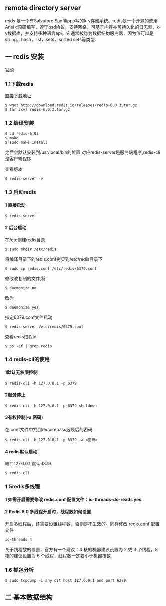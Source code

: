 ## remote directory server

reids 是一个有Salvatore Sanfilippo写的k-v存储系统。redis是一个开源的使用Ansi c预研编写，遵守bsd协议，支持网络，可基于内存亦可持久化的日志型，k-v数据库，并支持多种语言api。它通常被称为数据结构服务器，因为值可以是string，hash，list，sets，sorted sets等类型.

## 一 redis 安装

[官网](https://redis.io/)

### 1.1下载redis

[直接下载地址](http://download.redis.io/releases/redis-6.0.3.tar.gz)

```shell
$ wget http://download.redis.io/releases/redis-6.0.3.tar.gz
$ tar zxvf redis-6.0.3.tar.gz
```

### 1.2 编译安装

```shell
$ cd redis-6.03
$ make
$ sudo make install
```

之后会默认安装到/usr/local/bin的位置.对应redis-server是服务端程序,redis-cli是客户端程序

查看版本

```
$ redis-server -v
```

### 1.3 启动redis

#### 1 直接启动

```
$ redis-server
```

#### 2 后台启动

在/etc创建redis目录

```
$ sudo mkdir /etc/redis
```

 将编译目录下的redis.conf拷贝到/etc/redis目录下

```
$ sudo cp redis.conf /etc/redis/6379.conf
```

修改改复制的文件,将

```
$ daemonize no
```

改为

```
$ daemonize yes
```

指定6379.conf文件启动

```
$ redis-server /etc/redis/6379.conf
```

查看redis进程id

```
$ ps -ef | grep redis
```

### 1.4 redis-cli的使用

#### 1默认无权限控制

```
$ redis-cli -h 127.0.0.1 -p 6379
```

#### 2服务停止

```
$ redis-cli -h 127.0.0.1 -p 6379 shutdown
```

#### 3有权控制(-a 密码)

 在.conf文件中找到requirepass选项后的密码

```
$ redis-cli -h 127.0.0.1 -p 6379 -a <密码>
```

#### 4 redis默认启动

端口127.0.0.1,默认6379

```
$ redis-cll
```

### 1.5redis多线程

#### 1 如需开启需要修改   redis.conf 配置文件：io-threads-do-reads yes

#### 2 Redis 6.0 多线程开启时，线程数如何设置

开启多线程后，还需要设置线程数，否则是不生效的。同样修改   redis.conf 配置文件

```
io-threads 4
```

关于线程数的设置，官方有一个建议：4 核的机器建议设置为   2 或    3 个线程，8 核的建议设置为
6 个线程，线程数一定要小于机器核数

### 1.6 抓包分析

```
$ sudo tcpdump -i any dst host 127.0.0.1 and port 6379
```

## 二 基本数据结构

